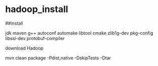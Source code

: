 # hadoop_install

##install 

jdk
maven
g++ 
autoconf 
automake 
libtool 
cmake 
zlib1g-dev 
pkg-config 
libssl-dev
protobuf-compiler

download Hadoop

mvn clean package -Pdist,native -DskipTests -Dtar
